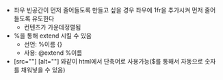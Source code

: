 - 좌우 빈공간이 먼저 줄어들도록 만들고 싶을 경우 좌우에 1fr을 추가시켜 먼저 줄어들도록 유도한다
  - 컨텐츠가 가운데정렬됨
- %을 통해 extend 시킬 수 있음
  - 선언: %이름 {}
  - 사용: @extend %이름
- [src=""] [alt=""] 와같이 html에서 단축어로 사용가능($를 통해서 자동으로 숫자를 채워넣을 수 있음)